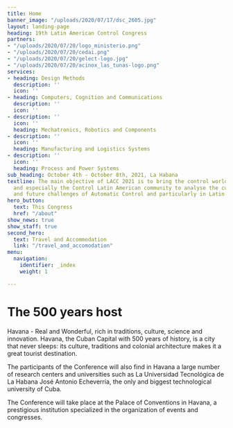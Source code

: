 ```yaml
---
title: Home
banner_image: "/uploads/2020/07/17/dsc_2605.jpg"
layout: landing-page
heading: 19th Latin American Control Congress
partners:
- "/uploads/2020/07/20/logo_ministerio.png"
- "/uploads/2020/07/20/cedai.png"
- "/uploads/2020/07/20/gelect-logo.jpg"
- "/uploads/2020/07/20/acinox_las_tunas-logo.png"
services:
- heading: Design Methods
  description: ''
  icon: ''
- heading: Computers, Cognition and Communications
  description: ''
  icon: ''
- description: ''
  icon: ''
  heading: Mechatronics, Robotics and Components
- description: ''
  icon: ''
  heading: Manufacturing and Logistics Systems
- description: ''
  icon: ''
  heading: Process and Power Systems
sub_heading: October 4th - October 8th, 2021, La Habana
textline: The main objective of LACC 2021 is to bring the control world community,
  and especially the Control Latin American community to analyse the current development
  and future challenges of Automatic Control and particularly in Latin American.
hero_button:
  text: This Congress
  href: "/about"
show_news: true
show_staff: true
second_hero:
  text: Travel and Accommodation
  link: "/travel_and_accomodation"
menu:
  navigation:
    identifier: _index
    weight: 1

---
```

# The 500 years host

Havana - Real and Wonderful, rich in traditions, culture, science and innovation. Havana, the Cuban Capital with 500 years of history, is a city that never sleeps: its culture, traditions and colonial architecture makes it a great tourist destination.

The participants of the Conference will also find in Havana a large number of research centers and universities such as La Universidad Tecnológica de La Habana José Antonio Echeverría, the only and biggest technological university of Cuba.

The Conference will take place at the Palace of Conventions in Havana, a prestigious institution specialized in the organization of events and congresses.
